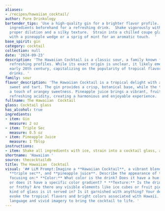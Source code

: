 ```yaml
---
aliases:
- /recipes/hawaiian_cocktail/
author: Pure Drinkology
bartender_tips: 'Use a high-quality gin for a brighter flavor profile.  Chill all
  ingredients beforehand for a refreshing drink.  Shake vigorously with ice to ensure
  proper dilution and a silky texture.  Strain into a chilled coupe glass and garnish
  with a pineapple wedge or a sprig of mint for an aromatic touch.  '
base_spirit: gin
category: cocktail
collection: null
date: '2024-09-23'
description: 'The Hawaiian Cocktail is a classic sour, a family known for its tart,
  refreshing profiles. While its exact origin is unclear, it likely emerged in the
  early 20th century, capitalizing on the popularity of tropical flavors and gin-based
  drinks. '
family: sour
flavor_description: 'The Hawaiian Cocktail is a tropical delight with a balance of
  sweet and tart. The gin provides a crisp, botanical base, while the triple sec adds
  a touch of orangey sweetness. Pineapple juice brings a vibrant, fruity flavor and
  refreshing acidity, creating a harmonious and enjoyable experience. '
fullname: The Hawaiian  Cocktail
glass: Cocktail glass
has_alcohol: true
ingredients:
- item: Gin
  measure: 2 oz
- item: Triple Sec
  measure: 0.5 oz
- item: Pineapple Juice
  measure: 1 Tblsp
instructions:
- item: Shake all ingredients with ice, strain into a cocktail glass, and serve.
shortname: 'Hawaiian '
source: thecocktaildb
title: The Hawaiian  Cocktail
visual: '## LLM Prompt:Imagine a **Hawaiian Cocktail**, a vibrant blend of **gin**,
  **triple sec**, and **pineapple juice**. Describe the appearance of this drink,
  focusing on:* **Color:** What color is the drink? Does it have a hue or a shade,
  or does it have a specific color gradient? * **Texture:** Is the drink clear, cloudy,
  or frothy? Are there any visible elements like ice cubes or fruit pieces? * **Presentation:**  What
  kind of glass is it served in? Is it garnished with anything? Your description should
  evoke the tropical flavors and bright colors associated with Hawaii. Use descriptive
  language and vivid imagery to bring the cocktail to life. '
---
```



